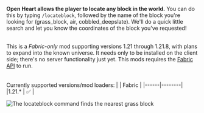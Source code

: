 **Open Heart allows the player to locate any block in the world.** You can do this by typing `/locateblock`, followed by the name of the block you're looking for (grass_block, air, cobbled_deepslate). We'll do a quick little search and let you know the coordinates of the block you've requested!

<br />This is a *Fabric-only* mod supporting versions 1.21 through 1.21.8, with plans to expand into the known universe. It needs only to be installed on the client side; there's no server functionality just yet. This mods requires the [Fabric API](https://modrinth.com/mod/P7dR8mSH) to run.
<br /><br /><br />
Currently supported versions/mod loaders:
|      | Fabric |
|------|--------|
|1.21.* | ✅      |

![The locateblock command finds the nearest grass block](https://cdn.modrinth.com/data/vyB29E5x/images/5c68a05616406fc7b10d3d554e979991ba2b3fa6.png)
